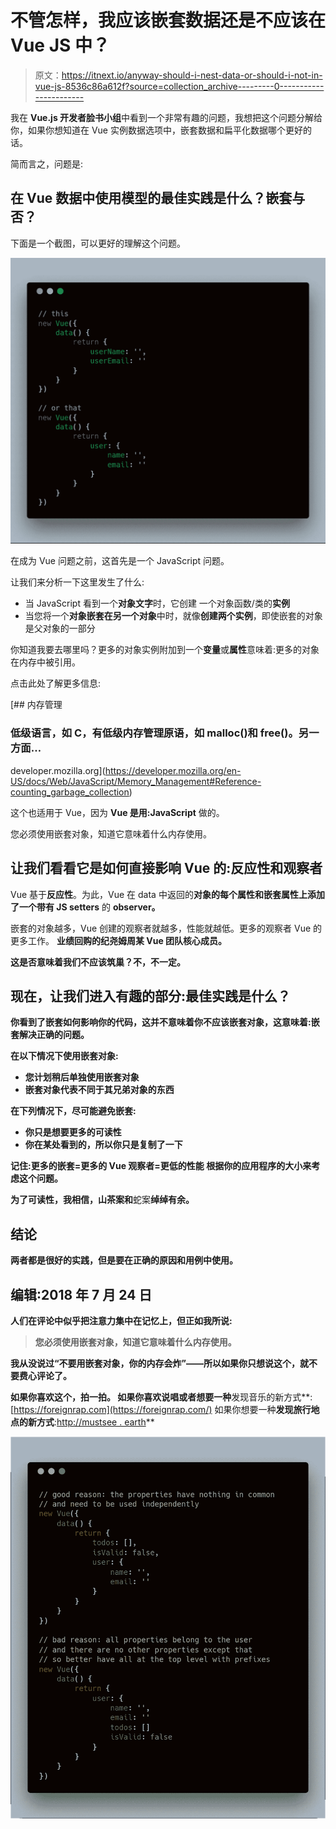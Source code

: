 # 不管怎样，我应该嵌套数据还是不应该在 Vue JS 中？

> 原文：<https://itnext.io/anyway-should-i-nest-data-or-should-i-not-in-vue-js-8536c86a612f?source=collection_archive---------0----------------------->

我在 **Vue.js 开发者脸书小组**中看到一个非常有趣的问题，我想把这个问题分解给你，如果你想知道在 Vue 实例数据选项中，嵌套数据和扁平化数据哪个更好的话。

简而言之，问题是:

## 在 Vue 数据中使用模型的最佳实践是什么？嵌套与否？

下面是一个截图，可以更好的理解这个问题。

![](img/b5573fd5a59363230a6cb9a072c58b52.png)

在成为 Vue 问题之前，这首先是一个 JavaScript 问题。

让我们来分析一下这里发生了什么:

*   当 JavaScript 看到一个**对象文字**时，它创建
    一个对象函数/类的**实例**
*   当您将一个**对象嵌套在另一个对象**中时，就像**创建两个实例**，即使嵌套的对象是父对象的一部分

你知道我要去哪里吗？更多的对象实例附加到一个**变量**或**属性**意味着:更多的对象在内存中被引用。

点击此处了解更多信息:

[](https://developer.mozilla.org/en-US/docs/Web/JavaScript/Memory_Management#Reference-counting_garbage_collection) [## 内存管理

### 低级语言，如 C，有低级内存管理原语，如 malloc()和 free()。另一方面…

developer.mozilla.org](https://developer.mozilla.org/en-US/docs/Web/JavaScript/Memory_Management#Reference-counting_garbage_collection) 

这个也适用于 Vue，因为 **Vue 是用:JavaScript** 做的。

您必须使用嵌套对象，知道它意味着什么内存使用。

## 让我们看看它是如何直接影响 Vue 的:反应性和观察者

Vue 基于**反应性**。为此，Vue 在 data 中返回的**对象的每个属性和嵌套属性上添加了一个带有 JS setters** 的 **observer。**

嵌套的对象越多，Vue 创建的观察者就越多，性能就越低。更多的观察者 Vue 的更多工作。
[](https://github.com/Akryum/vue-perf-tests/)**业绩回购的纪尧姆周某 Vue 团队核心成员。**

**这是否意味着我们不应该筑巢？不，不一定。**

## **现在，让我们进入有趣的部分:最佳实践是什么？**

**你看到了嵌套如何影响你的代码，这并不意味着你不应该嵌套对象，这意味着:**嵌套解决正确的问题**。**

**在以下情况下使用嵌套对象:**

*   ****您计划稍后单独使用嵌套对象****
*   ****嵌套对象代表不同于其兄弟对象的东西****

**在下列情况下，尽可能避免嵌套:**

*   **你只是想要更多的可读性**
*   ****你在某处看到的，所以你只是复制了一下****

**记住:更多的嵌套=更多的 Vue 观察者=更低的性能
根据你的应用程序的大小来考虑这个问题。**

**为了可读性，我相信，**山茶案**和**蛇案**绰绰有余。**

## **结论**

**两者都是很好的实践，但是要在正确的原因和用例中使用。**

## ****编辑:2018 年 7 月 24 日****

**人们在评论中似乎把注意力集中在记忆上，但正如我所说:**

> **您必须使用嵌套对象，知道它意味着什么内存使用。**

**我从没说过“不要用嵌套对象，你的内存会炸”——所以如果你只想说这个，就不要费心评论了。**

**如果你喜欢这个，**拍一拍**。
如果你喜欢说唱或者想要一种**发现音乐的新方式**:[https://foreignrap.com](https://foreignrap.com/)
如果你想要一种**发现旅行地点的新方式**:[http://mustsee . earth](http://mustsee.earth/)**

**![](img/e7fa55d025c3c2dfc5e9a791ba9515d6.png)**